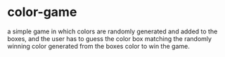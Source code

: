 # color-game
a simple game in which colors are randomly generated and added to the boxes, and the user has to guess the color box matching the randomly winning color generated from the boxes color to win the game.
